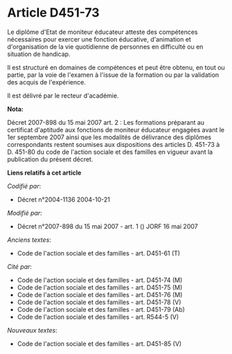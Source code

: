 # Article D451-73

Le diplôme d'Etat de moniteur éducateur atteste des compétences nécessaires pour exercer une fonction éducative, d'animation
et d'organisation de la vie quotidienne de personnes en difficulté ou en situation de handicap.

Il est structuré en domaines de compétences et peut être obtenu, en tout ou partie, par la voie de l'examen à l'issue de la
formation ou par la validation des acquis de l'expérience.

Il est délivré par le recteur d'académie.

**Nota:**

Décret 2007-898 du 15 mai 2007 art. 2 : Les formations préparant au certificat d'aptitude aux fonctions de moniteur éducateur
engagées avant le 1er septembre 2007 ainsi que les modalités de délivrance des diplômes correspondants restent soumises aux
dispositions des articles D. 451-73 à D. 451-80 du code de l'action sociale et des familles en vigueur avant la publication
du présent décret.

**Liens relatifs à cet article**

_Codifié par_:

  - Décret n°2004-1136 2004-10-21

_Modifié par_:

  - Décret n°2007-898 du 15 mai 2007 - art. 1 () JORF 16 mai 2007

_Anciens textes_:

  - Code de l'action sociale et des familles - art. D451-61 (T)

_Cité par_:

  - Code de l'action sociale et des familles - art. D451-74 (M)
  - Code de l'action sociale et des familles - art. D451-75 (M)
  - Code de l'action sociale et des familles - art. D451-76 (M)
  - Code de l'action sociale et des familles - art. D451-78 (V)
  - Code de l'action sociale et des familles - art. D451-79 (Ab)
  - Code de l'action sociale et des familles - art. R544-5 (V)

_Nouveaux textes_:

  - Code de l'action sociale et des familles - art. D451-85 (V)
